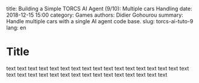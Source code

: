 title: Building a Simple TORCS AI Agent (9/10): Multiple cars Handling
date: 2018-12-15 15:00
category: Games
authors: Didier Gohourou
summary: Handle multiple cars with a single AI agent code base.
slug: torcs-ai-tuto-9
lang: en


# Title

text text text text text text text text text text text text text text text text
 text text text text text text text text text text text text text text text text

